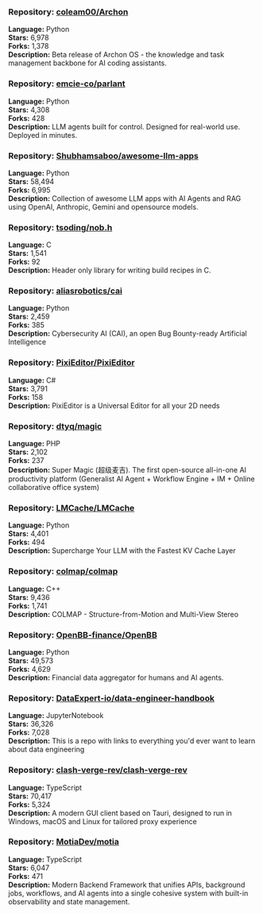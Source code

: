 ### **Repository:** [coleam00/Archon](https://github.com/coleam00/Archon)

**Language:** Python  
**Stars:** 6,978  
**Forks:** 1,378  
**Description:** Beta release of Archon OS - the knowledge and task management backbone for AI coding assistants.

### **Repository:** [emcie-co/parlant](https://github.com/emcie-co/parlant)

**Language:** Python  
**Stars:** 4,308  
**Forks:** 428  
**Description:** LLM agents built for control. Designed for real-world use. Deployed in minutes.

### **Repository:** [Shubhamsaboo/awesome-llm-apps](https://github.com/Shubhamsaboo/awesome-llm-apps)

**Language:** Python  
**Stars:** 58,494  
**Forks:** 6,995  
**Description:** Collection of awesome LLM apps with AI Agents and RAG using OpenAI, Anthropic, Gemini and opensource models.

### **Repository:** [tsoding/nob.h](https://github.com/tsoding/nob.h)

**Language:** C  
**Stars:** 1,541  
**Forks:** 92  
**Description:** Header only library for writing build recipes in C.

### **Repository:** [aliasrobotics/cai](https://github.com/aliasrobotics/cai)

**Language:** Python  
**Stars:** 2,459  
**Forks:** 385  
**Description:** Cybersecurity AI (CAI), an open Bug Bounty-ready Artificial Intelligence

### **Repository:** [PixiEditor/PixiEditor](https://github.com/PixiEditor/PixiEditor)

**Language:** C#  
**Stars:** 3,791  
**Forks:** 158  
**Description:** PixiEditor is a Universal Editor for all your 2D needs

### **Repository:** [dtyq/magic](https://github.com/dtyq/magic)

**Language:** PHP  
**Stars:** 2,102  
**Forks:** 237  
**Description:** Super Magic (超级麦吉). The first open-source all-in-one AI productivity platform (Generalist AI Agent + Workflow Engine + IM + Online collaborative office system)

### **Repository:** [LMCache/LMCache](https://github.com/LMCache/LMCache)

**Language:** Python  
**Stars:** 4,401  
**Forks:** 494  
**Description:** Supercharge Your LLM with the Fastest KV Cache Layer

### **Repository:** [colmap/colmap](https://github.com/colmap/colmap)

**Language:** C++  
**Stars:** 9,436  
**Forks:** 1,741  
**Description:** COLMAP - Structure-from-Motion and Multi-View Stereo

### **Repository:** [OpenBB-finance/OpenBB](https://github.com/OpenBB-finance/OpenBB)

**Language:** Python  
**Stars:** 49,573  
**Forks:** 4,629  
**Description:** Financial data aggregator for humans and AI agents.

### **Repository:** [DataExpert-io/data-engineer-handbook](https://github.com/DataExpert-io/data-engineer-handbook)

**Language:** JupyterNotebook  
**Stars:** 36,326  
**Forks:** 7,028  
**Description:** This is a repo with links to everything you'd ever want to learn about data engineering

### **Repository:** [clash-verge-rev/clash-verge-rev](https://github.com/clash-verge-rev/clash-verge-rev)

**Language:** TypeScript  
**Stars:** 70,417  
**Forks:** 5,324  
**Description:** A modern GUI client based on Tauri, designed to run in Windows, macOS and Linux for tailored proxy experience

### **Repository:** [MotiaDev/motia](https://github.com/MotiaDev/motia)

**Language:** TypeScript  
**Stars:** 6,047  
**Forks:** 471  
**Description:** Modern Backend Framework that unifies APIs, background jobs, workflows, and AI agents into a single cohesive system with built-in observability and state management.

